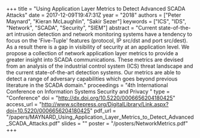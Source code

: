 +++
title = "Using Application Layer Metrics to Detect Advanced SCADA Attacks"
date = 2017-12-09T19:47:31Z
year = "2018"
authors = ["Peter Maynard", "Kieran McLaughlin", "Sakir Sezer"]
keywords = ["ICS", "IDS", "Network", "SCADA", "Security", "SIEM"]
abstract = "Current state-of-the-art intrusion detection and network monitoring systems have a tendency to focus on the 'Five-Tuple' features (protocol, IP src/dst and port src/dest). As a result there is a gap in visibility of security at an application level. We propose a collection of network application layer metrics to provide a greater insight into SCADA communications. These metrics are devised from an analysis of the industrial control system (ICS) threat landscape and the current state-of-the-art detection systems. Our metrics are able to detect a range of adversary capabilities which goes beyond previous literature in the SCADA domain."
proceedings = "4th International Conference on Information Systems Security and Privacy "
type = "Conference"
doi = "http://dx.doi.org/10.5220/0006656204180425"
access_url = "http://www.scitepress.org/DigitalLibrary/Link.aspx?doi=10.5220/0006656204180425"
pdf_url = "/papers/MAYNARD_Using_Application_Layer_Metrics_to_Detect_Advanced_SCADA_Attacks.pdf"
slides = ""
poster = "/posters/NetworkMetrics.pdf"
+++
